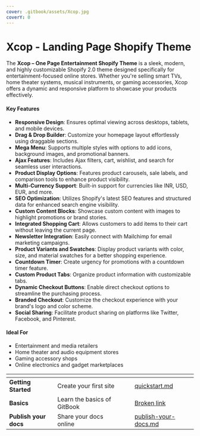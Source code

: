 ```yaml
---
cover: .gitbook/assets/Xcop.jpg
coverY: 0
---
```


# Xcop - Landing Page Shopify Theme

The **Xcop – One Page Entertainment Shopify Theme** is a sleek, modern, and highly customizable Shopify 2.0 theme designed specifically for entertainment-focused online stores. Whether you're selling smart TVs, home theater systems, musical instruments, or gaming accessories, Xcop offers a dynamic and responsive platform to showcase your products effectively.

#### Key Features

* **Responsive Design**: Ensures optimal viewing across desktops, tablets, and mobile devices.
* **Drag & Drop Builder**: Customize your homepage layout effortlessly using draggable sections.
* **Mega Menu**: Supports multiple styles with options to add icons, background images, and promotional banners.
* **Ajax Features**: Includes Ajax filters, cart, wishlist, and search for seamless user interactions.
* **Product Display Options**: Features product carousels, sale labels, and comparison tools to enhance product visibility.
* **Multi-Currency Support**: Built-in support for currencies like INR, USD, EUR, and more.
* **SEO Optimization**: Utilizes Shopify's latest SEO features and structured data for enhanced search engine visibility.
* **Custom Content Blocks**: Showcase custom content with images to highlight promotions or brand stories.
* **Integrated Shopping Cart**: Allows customers to add items to their cart without leaving the current page.
* **Newsletter Integration**: Easily connect with Mailchimp for email marketing campaigns.
* **Product Variants and Swatches**: Display product variants with color, size, and material swatches for a better shopping experience.
* **Countdown Timer**: Create urgency for promotions with a countdown timer feature.
* **Custom Product Tabs**: Organize product information with customizable tabs.
* **Dynamic Checkout Buttons**: Enable direct checkout options to streamline the purchasing process.
* **Branded Checkout**: Customize the checkout experience with your brand's logo and color scheme.
* **Social Sharing**: Facilitate product sharing on platforms like Twitter, Facebook, and Pinterest.

#### Ideal For

* Entertainment and media retailers
* Home theater and audio equipment stores
* Gaming accessory shops
* Online electronics and gadget marketplaces

<table data-view="cards">
<thead>
<tr>
<th></th>
<th></th>
<th data-hidden data-card-cover data-type="files"></th>
<th data-hidden></th>
<th data-hidden data-card-target data-type="content-ref"></th>
</tr>
</thead>
<tbody>
<tr>
<td><strong>Getting Started</strong></td>
<td>Create your first site</td>
<td></td>
<td></td>
<td><a href="getting-started/quickstart.md">quickstart.md</a></td>
</tr>
<tr>
<td><strong>Basics</strong></td>
<td>Learn the basics of GitBook</td>
<td></td>
<td></td>
<td><a href="broken-reference">Broken link</a></td>
</tr>
<tr>
<td><strong>Publish your docs</strong></td>
<td>Share your docs online</td>
<td></td>
<td></td>
<td><a href="getting-started/publish-your-docs.md">publish-your-docs.md</a></td>
</tr>
</tbody>
</table>
